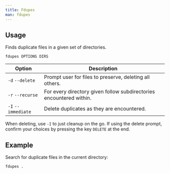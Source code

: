 ```yaml
---
title: Fdupes
man: fdupes
---
```


## Usage

Finds duplicate files in a given set of directories.

```shell
fdupes OPTIONS DIRS
```

| Option             | Description                                                         |
| ------------------ | ------------------------------------------------------------------- |
| `-d` `--delete`    | Prompt user for files to preserve, deleting all others.             |
| `-r` `--recurse`   | For every directory given follow subdirectories encountered within. |
| `-I` `--immediate` | Delete duplicates as they are encountered.                          |

When deleting, use `-I` to just cleanup on the go.
If using the delete prompt,
confirm your choices by pressing the key `DELETE` at the end.

## Example

Search for duplicate files in the current directory:

```shell
fdupes .
```
